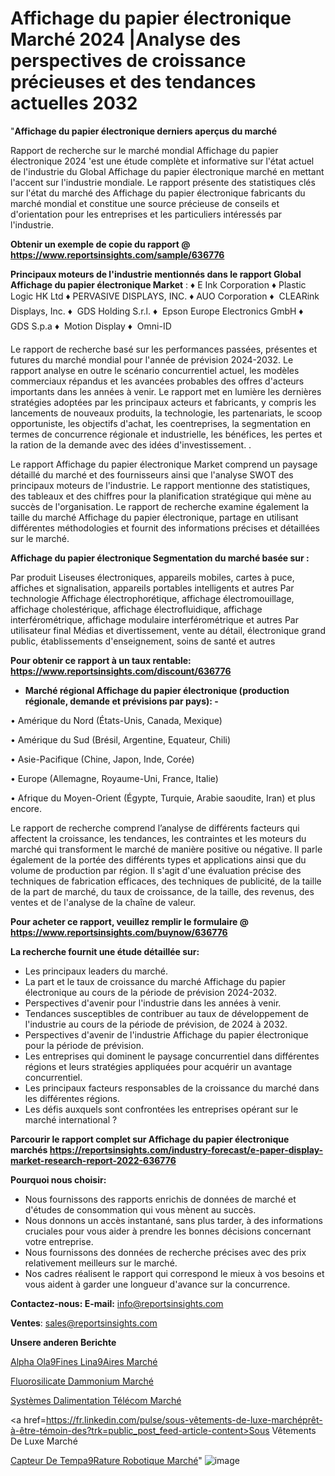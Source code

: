 # Affichage du papier électronique Marché 2024 |Analyse des perspectives de croissance précieuses et des tendances actuelles 2032

"<strong>Affichage du papier électronique derniers aperçus du marché</strong>

Rapport de recherche sur le marché mondial Affichage du papier électronique 2024 'est une étude complète et informative sur l'état actuel de l'industrie du Global Affichage du papier électronique marché en mettant l'accent sur l'industrie mondiale. Le rapport présente des statistiques clés sur l'état du marché des Affichage du papier électronique fabricants du marché mondial et constitue une source précieuse de conseils et d'orientation pour les entreprises et les particuliers intéressés par l'industrie.

<strong>Obtenir un exemple de copie du rapport @ <a href=https://www.reportsinsights.com/sample/636776>https://www.reportsinsights.com/sample/636776</a></strong>

<strong>Principaux moteurs de l'industrie mentionnés dans le rapport Global Affichage du papier électronique Market</strong> :
♦ E Ink Corporation 
♦ Plastic Logic HK Ltd 
♦ PERVASIVE DISPLAYS, INC.
♦ AUO Corporation
♦  CLEARink Displays, Inc.
♦  GDS Holding S.r.l.
♦  Epson Europe Electronics GmbH
♦  GDS S.p.a
♦  Motion Display
♦  Omni-ID

Le rapport de recherche basé sur les performances passées, présentes et futures du marché mondial pour l'année de prévision 2024-2032. Le rapport analyse en outre le scénario concurrentiel actuel, les modèles commerciaux répandus et les avancées probables des offres d'acteurs importants dans les années à venir. Le rapport met en lumière les dernières stratégies adoptées par les principaux acteurs et fabricants, y compris les lancements de nouveaux produits, la technologie, les partenariats, le scoop opportuniste, les objectifs d'achat, les coentreprises, la segmentation en termes de concurrence régionale et industrielle, les bénéfices, les pertes et la ration de la demande avec des idées d'investissement. .

Le rapport Affichage du papier électronique Market comprend un paysage détaillé du marché et des fournisseurs ainsi que l'analyse SWOT des principaux moteurs de l'industrie. Le rapport mentionne des statistiques, des tableaux et des chiffres pour la planification stratégique qui mène au succès de l'organisation. Le rapport de recherche examine également la taille du marché Affichage du papier électronique, partage en utilisant différentes méthodologies et fournit des informations précises et détaillées sur le marché.

<strong>Affichage du papier électronique Segmentation du marché basée sur :</strong>

Par produit
Liseuses électroniques, appareils mobiles, cartes à puce, affiches et signalisation, appareils portables intelligents et autres
Par technologie
Affichage électrophorétique, affichage électromouillage, affichage cholestérique, affichage électrofluidique, affichage interférométrique, affichage modulaire interférométrique et autres
Par utilisateur final
Médias et divertissement, vente au détail, électronique grand public, établissements d'enseignement, soins de santé et autres

<strong>Pour obtenir ce rapport à un taux rentable: <a href=https://www.reportsinsights.com/discount/636776>https://www.reportsinsights.com/discount/636776</a></strong>
<ul>
  <li><strong>Marché régional Affichage du papier électronique (production régionale, demande et prévisions par pays): -</strong></li>
</ul>
• Amérique du Nord (États-Unis, Canada, Mexique)

• Amérique du Sud (Brésil, Argentine, Equateur, Chili)

• Asie-Pacifique (Chine, Japon, Inde, Corée)

• Europe (Allemagne, Royaume-Uni, France, Italie)

• Afrique du Moyen-Orient (Égypte, Turquie, Arabie saoudite, Iran) et plus encore.

Le rapport de recherche comprend l’analyse de différents facteurs qui affectent la croissance, les tendances, les contraintes et les moteurs du marché qui transforment le marché de manière positive ou négative. Il parle également de la portée des différents types et applications ainsi que du volume de production par région. Il s'agit d'une évaluation précise des techniques de fabrication efficaces, des techniques de publicité, de la taille de la part de marché, du taux de croissance, de la taille, des revenus, des ventes et de l'analyse de la chaîne de valeur.

<strong>Pour acheter ce rapport, veuillez remplir le formulaire @   <a href=https://www.reportsinsights.com/buynow/636776>https://www.reportsinsights.com/buynow/636776</a></strong>

<strong>La recherche fournit une étude détaillée sur:</strong>
<ul>
  <li>Les principaux leaders du marché.</li>
  <li>La part et le taux de croissance du marché Affichage du papier électronique au cours de la période de prévision 2024-2032.</li>
  <li>Perspectives d'avenir pour l'industrie dans les années à venir.</li>
  <li>Tendances susceptibles de contribuer au taux de développement de l'industrie au cours de la période de prévision, de 2024 à 2032.</li>
  <li>Perspectives d'avenir de l'industrie Affichage du papier électronique pour la période de prévision.</li>
  <li>Les entreprises qui dominent le paysage concurrentiel dans différentes régions et leurs stratégies appliquées pour acquérir un avantage concurrentiel.</li>
  <li>Les principaux facteurs responsables de la croissance du marché dans les différentes régions.</li>
  <li>Les défis auxquels sont confrontées les entreprises opérant sur le marché international ?</li>
</ul>

<strong>Parcourir le rapport complet sur Affichage du papier électronique marchés <a href=https://reportsinsights.com/industry-forecast/e-paper-display-market-research-report-2022-636776>https://reportsinsights.com/industry-forecast/e-paper-display-market-research-report-2022-636776</a></strong>

<strong>Pourquoi nous choisir:</strong>
<ul>
  <li>Nous fournissons des rapports enrichis de données de marché et d'études de consommation qui vous mènent au succès.</li>
  <li>Nous donnons un accès instantané, sans plus tarder, à des informations cruciales pour vous aider à prendre les bonnes décisions concernant votre entreprise.</li>
  <li>Nous fournissons des données de recherche précises avec des prix relativement meilleurs sur le marché.</li>
  <li>Nos cadres réalisent le rapport qui correspond le mieux à vos besoins et vous aident à garder une longueur d'avance sur la concurrence.</li>
</ul>
<strong>Contactez-nous:
</strong><strong>E-mail:</strong> <a href=mailto:info@reportsinsights.com>info@reportsinsights.com</a>

<strong>Ventes</strong>: <a href=mailto:sales@reportsinsights.com>sales@reportsinsights.com</a>

<strong>Unsere anderen Berichte</strong>

<a href=https://www.linkedin.com/pulse/alpha-ol%C3%A9fines-lin%C3%A9aires-march%C3%A9-r%C3%A9alisations-lgwlf/>Alpha Ola9Fines Lina9Aires Marché</a>

<a href=https://www.linkedin.com/pulse/fluorosilicate-dammonium-march%C3%A9-2024-part-r0zyc/>Fluorosilicate Dammonium Marché</a>

<a href=https://www.linkedin.com/pulse/systèmes-dalimentation-télécom-marché-analyse-lrnoc/>Systèmes Dalimentation Télécom Marché</a>

<a href=https://fr.linkedin.com/pulse/sous-vêtements-de-luxe-marchéprêt-à-être-témoin-des?trk=public_post_feed-article-content>Sous Vêtements De Luxe Marché</a>

<a href=https://www.linkedin.com/pulse/capteur-de-temp%C3%A9rature-robotique-march%C3%A9-gzovf/>Capteur De Tempa9Rature Robotique Marché</a>"
![image](https://github.com/daminid12/RItrends/assets/158430485/15226051-5fd7-44c8-b007-871872f6ce3e)
